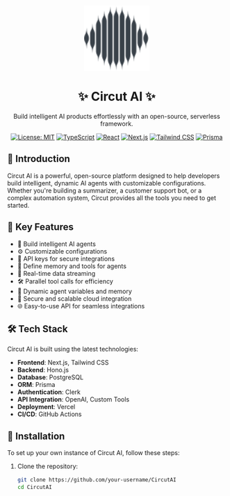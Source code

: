 <div align="center">
  <img src="./icon.svg?height=150&width=150" alt="Circut AI Logo" width="150" height="150">
  <h1>✨ Circut AI ✨</h1>
  <p>Build intelligent AI products effortlessly with an open-source, serverless framework.</p>

  [![License: MIT](https://img.shields.io/badge/License-MIT-blue.svg)](https://opensource.org/licenses/MIT)
  [![TypeScript](https://img.shields.io/badge/TypeScript-4.9.5-blue)](https://www.typescriptlang.org/)
  [![React](https://img.shields.io/badge/React-18.2.0-blue)](https://reactjs.org/)
  [![Next.js](https://img.shields.io/badge/Next.js-13.4.7-blue)](https://nextjs.org/)
  [![Tailwind CSS](https://img.shields.io/badge/Tailwind%20CSS-3.3.2-blue)](https://tailwindcss.com/)
  [![Prisma](https://img.shields.io/badge/Prisma-4.15.0-blue)](https://www.prisma.io/)
</div>

## 🌟 Introduction

Circut AI is a powerful, open-source platform designed to help developers build intelligent, dynamic AI agents with customizable configurations. Whether you're building a summarizer, a customer support bot, or a complex automation system, Circut provides all the tools you need to get started.

## 🚀 Key Features

- 🧠 Build intelligent AI agents
- ⚙️ Customizable configurations
- 🔑 API keys for secure integrations
- 📝 Define memory and tools for agents
- 🔄 Real-time data streaming
- 🛠️ Parallel tool calls for efficiency
- 🔮 Dynamic agent variables and memory
- 🔐 Secure and scalable cloud integration
- 🌐 Easy-to-use API for seamless integrations

## 🛠️ Tech Stack

Circut AI is built using the latest technologies:

- **Frontend**: Next.js, Tailwind CSS
- **Backend**: Hono.js
- **Database**: PostgreSQL
- **ORM**: Prisma
- **Authentication**: Clerk
- **API Integration**: OpenAI, Custom Tools
- **Deployment**: Vercel
- **CI/CD**: GitHub Actions

## 🌈 Installation

To set up your own instance of Circut AI, follow these steps:

1. Clone the repository:
   ```bash
   git clone https://github.com/your-username/CircutAI
   cd CircutAI
